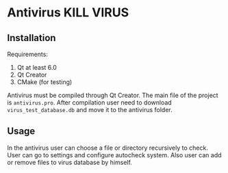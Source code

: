 # Antivirus KILL VIRUS

## Installation
Requirements:

 1. Qt at least 6.0 	
 2. Qt Creator
 3. CMake (for testing)

Antivirus must be compiled through Qt Creator. The main file of the project is `antivirus.pro`. After compilation user need to download `virus_test_database.db` and move it to the antivirus folder.
## Usage
In the antivirus user can choose a file or directory recursively to check. User can go to settings and configure autocheck system. Also user can add or remove files to virus database by himself.


